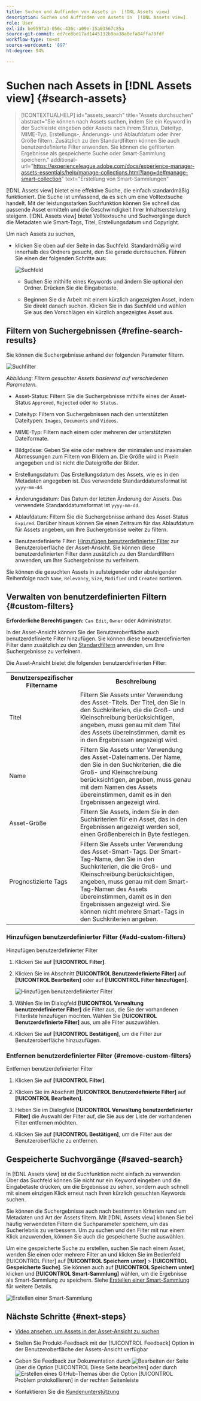 ```yaml
---
title: Suchen und Auffinden von Assets in  [!DNL Assets view]
description: Suchen und Auffinden von Assets in  [!DNL Assets view].
role: User
exl-id: be9597a3-056c-436c-a09e-15a03567c85a
source-git-commit: ed7ce8be17ad1445132b9aa38a0efa84ffa70fdf
workflow-type: tm+mt
source-wordcount: '897'
ht-degree: 94%

---
```


# Suchen nach Assets in [!DNL Assets view] {#search-assets}

>[!CONTEXTUALHELP]
>id="assets_search"
>title="Assets durchsuchen"
>abstract="Sie können nach Assets suchen, indem Sie ein Keyword in der Suchleiste eingeben oder Assets nach ihrem Status, Dateityp, MIME-Typ, Erstellungs-, Änderungs- und Ablaufdatum oder ihrer Größe filtern. Zusätzlich zu den Standardfiltern können Sie auch benutzerdefinierte Filter anwenden. Sie können die gefilterten Ergebnisse als gespeicherte Suche oder Smart-Sammlung speichern."
>additional-url="https://experienceleague.adobe.com/docs/experience-manager-assets-essentials/help/manage-collections.html?lang=de#manage-smart-collection" text="Erstellung von Smart-Sammlungen"

[!DNL Assets view] bietet eine effektive Suche, die einfach standardmäßig funktioniert. Die Suche ist umfassend, da es sich um eine Volltextsuche handelt. Mit der leistungsstarken Suchfunktion können Sie schnell das passende Asset ermitteln und die Geschwindigkeit Ihrer Inhaltserstellung steigern. [!DNL Assets view] bietet Volltextsuche und Suchvorgänge durch die Metadaten wie Smart-Tags, Titel, Erstellungsdatum und Copyright.

Um nach Assets zu suchen,

* klicken Sie oben auf der Seite in das Suchfeld. Standardmäßig wird innerhalb des Ordners gesucht, den Sie gerade durchsuchen. Führen Sie einen der folgenden Schritte aus:

  ![Suchfeld](assets/search-box.png)

   * Suchen Sie mithilfe eines Keywords und ändern Sie optional den Ordner. Drücken Sie die Eingabetaste.

   * Beginnen Sie die Arbeit mit einem kürzlich angezeigten Asset, indem Sie direkt danach suchen. Klicken Sie in das Suchfeld und wählen Sie aus den Vorschlägen ein kürzlich angezeigtes Asset aus.

## Filtern von Suchergebnissen {#refine-search-results}

Sie können die Suchergebnisse anhand der folgenden Parameter filtern.

![Suchfilter](assets/filters1.png)

*Abbildung: Filtern gesuchter Assets basierend auf verschiedenen Parametern.*

* Asset-Status: Filtern Sie die Suchergebnisse mithilfe eines der Asset-Status `Approved`, `Rejected` oder `No Status`.

* Dateityp: Filtern von Suchergebnissen nach den unterstützten Dateitypen: `Images`, `Documents` und `Videos`.
* MIME-Typ: Filtern nach einem oder mehreren der unterstützten Dateiformate. <!-- TBD:  [supported file formats](/help/assets/supported-file-formats-assets-view.md). -->
* Bildgrösse: Geben Sie eine oder mehrere der minimalen und maximalen Abmessungen zum Filtern von Bildern an. Die Größe wird in Pixeln angegeben und ist nicht die Dateigröße der Bilder.
* Erstellungsdatum: Das Erstellungsdatum des Assets, wie es in den Metadaten angegeben ist. Das verwendete Standarddatumsformat ist `yyyy-mm-dd`.
* Änderungsdatum: Das Datum der letzten Änderung der Assets. Das verwendete Standarddatumsformat ist `yyyy-mm-dd`.

* Ablaufdatum: Filtern Sie die Suchergebnisse anhand des Asset-Status `Expired`. Darüber hinaus können Sie einen Zeitraum für das Ablaufdatum für Assets angeben, um Ihre Suchergebnisse weiter zu filtern.

* Benutzerdefinierte Filter: [Hinzufügen benutzerdefinierter Filter](#custom-filters) zur Benutzeroberfläche der Asset-Ansicht. Sie können diese benutzerdefinierten Filter dann zusätzlich zu den Standardfiltern anwenden, um Ihre Suchergebnisse zu verfeinern.

Sie können die gesuchten Assets in aufsteigender oder absteigender Reihenfolge nach `Name`, `Relevancy`, `Size`, `Modified` und `Created` sortieren.

## Verwalten von benutzerdefinierten Filtern {#custom-filters}

**Erforderliche Berechtigungen:**  `Can Edit`, `Owner` oder Administrator.

In der Asset-Ansicht können Sie der Benutzeroberfläche auch benutzerdefinierte Filter hinzufügen. Sie können diese benutzerdefinierten Filter dann zusätzlich zu den [Standardfiltern](#refine-search-results) anwenden, um Ihre Suchergebnisse zu verfeinern.

Die Asset-Ansicht bietet die folgenden benutzerdefinierten Filter:

<table>
    <tbody>
     <tr>
      <th><strong>Benutzerspezifischer Filtername</strong></th>
      <th><strong>Beschreibung</strong></th>
     </tr>
     <tr>
      <td>Titel</td>
      <td>Filtern Sie Assets unter Verwendung des Asset-Titels. Der Titel, den Sie in den Suchkriterien, die die Groß- und Kleinschreibung berücksichtigen, angeben, muss genau mit dem Titel des Assets übereinstimmen, damit es in den Ergebnissen angezeigt wird.</td>
     </tr>
     <tr>
      <td>Name</td>
      <td>Filtern Sie Assets unter Verwendung des Asset-Dateinamens. Der Name, den Sie in den Suchkriterien, die die Groß- und Kleinschreibung berücksichtigen, angeben, muss genau mit dem Namen des Assets übereinstimmen, damit es in den Ergebnissen angezeigt wird.</td>
     </tr>
     <tr>
      <td>Asset-Größe</td>
      <td>Filtern Sie Assets, indem Sie in den Suchkriterien für ein Asset, das in den Ergebnissen angezeigt werden soll, einen Größenbereich in Byte festlegen.</td>
     </tr>
     <tr>
      <td>Prognostizierte Tags</td>
      <td>Filtern Sie Assets unter Verwendung des Asset-Smart-Tags. Der Smart-Tag-Name, den Sie in den Suchkriterien, die die Groß- und Kleinschreibung berücksichtigen, angeben, muss genau mit dem Smart-Tag-Namen des Assets übereinstimmen, damit es in den Ergebnissen angezeigt wird. Sie können nicht mehrere Smart-Tags in den Suchkriterien angeben.</td>
     </tr>    
    </tbody>
   </table>

<!--
   You can use a wildcard operator (*) to enable Assets view to display assets in the results that partially match the search criteria. For example, if you define <b>ma*</b> as the search criteria, Assets view displays assets with title, such as, market, marketing, man, manchester, and so on in the results.

   You can use a wildcard operator (*) to enable Assets view to display assets in the results that partially match the search criteria.

   You can use a wildcard operator (*) to enable Assets view to display assets in the results that partially match the search criteria. You can specify multiple smart tags separated by a comma in the search criteria.

   -->

### Hinzufügen benutzerdefinierter Filter {#add-custom-filters}

Hinzufügen benutzerdefinierter Filter

1. Klicken Sie auf **[!UICONTROL Filter]**.

1. Klicken Sie im Abschnitt **[!UICONTROL Benutzerdefinierte Filter]** auf **[!UICONTROL Bearbeiten]** oder auf **[!UICONTROL Filter hinzufügen]**.

   ![Hinzufügen benutzerdefinierter Filter](assets/add-custom-filters.png)

1. Wählen Sie im Dialogfeld **[!UICONTROL Verwaltung benutzerdefinierter Filter]** die Filter aus, die Sie der vorhandenen Filterliste hinzufügen möchten. Wählen Sie **[!UICONTROL Benutzerdefinierte Filter]** aus, um alle Filter auszuwählen.

1. Klicken Sie auf **[!UICONTROL Bestätigen]**, um die Filter zur Benutzeroberfläche hinzuzufügen.

### Entfernen benutzerdefinierter Filter {#remove-custom-filters}

Entfernen benutzerdefinierter Filter

1. Klicken Sie auf **[!UICONTROL Filter]**.

1. Klicken Sie im Abschnitt **[!UICONTROL Benutzerdefinierte Filter]** auf **[!UICONTROL Bearbeiten]**.

1. Heben Sie im Dialogfeld **[!UICONTROL Verwaltung benutzerdefinierter Filter]** die Auswahl der Filter auf, die Sie aus der Liste der vorhandenen Filter entfernen möchten.

1. Klicken Sie auf **[!UICONTROL Bestätigen]**, um die Filter aus der Benutzeroberfläche zu entfernen.


## Gespeicherte Suchvorgänge {#saved-search}

In [!DNL Assets view] ist die Suchfunktion recht einfach zu verwenden. Über das Suchfeld können Sie nicht nur ein Keyword eingeben und die Eingabetaste drücken, um die Ergebnisse zu sehen, sondern auch schnell mit einem einzigen Klick erneut nach Ihren kürzlich gesuchten Keywords suchen.

Sie können die Suchergebnisse auch nach bestimmten Kriterien rund um Metadaten und Art der Assets filtern. Mit [!DNL Assets view] können Sie bei häufig verwendeten Filtern die Suchparameter speichern, um das Sucherlebnis zu verbessern. Um zu suchen und den Filter mit nur einem Klick anzuwenden, können Sie auch die gespeicherte Suche auswählen.

Um eine gespeicherte Suche zu erstellen, suchen Sie nach einem Asset, wenden Sie einen oder mehrere Filter an und klicken Sie im Bedienfeld [!UICONTROL Filter] auf **[!UICONTROL Speichern unter]** > **[!UICONTROL Gespeicherte Suche]**. Sie können auch auf **[!UICONTROL Speichern unter]** klicken und **[!UICONTROL Smart-Sammlung]** wählen, um die Ergebnisse als Smart-Sammlung zu speichern. Siehe [Erstellen einer Smart-Sammlung](manage-collections-assets-view.md#create-a-smart-collection) für weitere Details.

![Erstellen einer Smart-Sammlung](assets/create-smart-collection.png)

<!-- TBD: Search behavior. Full-text search. Ranking and rank boosts. Hidden assets.
Report poor UX that users can only save a filtered search and not a simple search.
.
Are other supported files fully indexed and support full-text search? Eg. audio/videos files can at best have metadata indexed.
Anything about ranking of assets displayed in search results?

What about temporarily hiding an asset (suspending search on it) from the search results? If an asset is undergoing review collaboration, should it be used by others? Should it be hidden in search?

When userA is searching and userB add an asset that matches search results, will the asset display in search as soon as userA refreshes the page? Assuming indexing is near real-time. May not be so for bulk uploads.
-->

## Nächste Schritte {#next-steps}

* [Video ansehen, um Assets in der Asset-Ansicht zu suchen](https://experienceleague.adobe.com/docs/experience-manager-learn/assets-essentials/basics/using.html?lang=de)

* Stellen Sie Produkt-Feedback mit der [!UICONTROL Feedback] Option in der Benutzeroberfläche der Assets-Ansicht verfügbar

* Geben Sie Feedback zur Dokumentation durch ![Bearbeiten der Seite](assets/do-not-localize/edit-page.png) über die Option [!UICONTROL Diese Seite bearbeiten] oder durch ![Erstellen eines GitHub-Themas](assets/do-not-localize/github-issue.png) über die Option [!UICONTROL Problem protokollieren] in der rechten Seitenleiste

* Kontaktieren Sie die [Kundenunterstützung](https://experienceleague.adobe.com/?support-solution=General&amp;lang=de#support)
